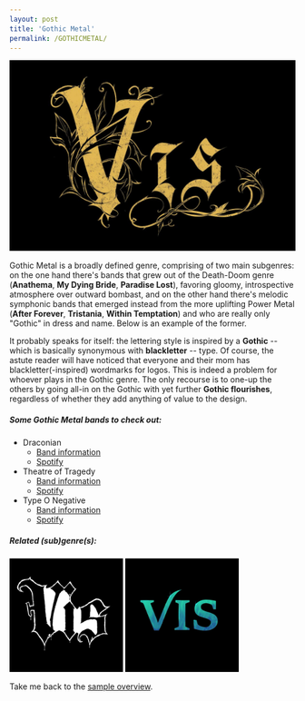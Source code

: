 ```yaml
---
layout: post
title: 'Gothic Metal'
permalink: /GOTHICMETAL/
---
```


![Gothic Metal](..\assets\img\projects\proj-8\gothic.jpg)

Gothic Metal is a broadly defined genre, comprising of two main subgenres: on the one hand there's bands that grew out of the Death-Doom genre (**Anathema**, **My Dying Bride**, **Paradise Lost**), favoring gloomy, introspective atmosphere over outward bombast, and on the other hand there's melodic symphonic bands that emerged instead from the more uplifting Power Metal (**After Forever**, **Tristania**, **Within Temptation**) and who are really only "Gothic" in dress and name. Below is an example of the former. 

It probably speaks for itself: the lettering style is inspired by a **Gothic** -- which is basically synonymous with **blackletter** -- type. Of course, the astute reader will have noticed that everyone and their mom has blackletter(-inspired) wordmarks for logos. This is indeed a problem for whoever plays in the Gothic genre. The only recourse is to one-up the others by going all-in on the Gothic with yet further **Gothic flourishes**, regardless of whether they add anything of value to the design.



##### Some Gothic Metal bands to check out:

<ul>
<li>Draconian
<ul>
<li><a href="https://www.metal-archives.com/bands/Gorguts/1124" target="_blank" rel="noopener"><span>Band information</span></a></li>
<li><a href="https://open.spotify.com/track/6w7h94URhGOI6H7G3NgMTT?si=0ff89a1ef7a04bdb" target="_blank" rel="noopener"><span>Spotify</span></a></li>
</ul>
</li>

<li>Theatre of Tragedy
<ul>
<li><a href="https://www.metal-archives.com/bands/Meshuggah/21" target="_blank" rel="noopener"><span>Band information</span></a></li>
<li><a href="https://open.spotify.com/track/2HPdHcJpQ1pbw3ud0ii4Nc?si=7a8ce9dd640d488e" target="_blank" rel="noopener"><span>Spotify</span></a></li>
</ul>
</li>

<li>Type O Negative
<ul>
<li><a href="https://www.metal-archives.com/bands/Sigh/51" target="_blank" rel="noopener"><span>Band information</span></a></li>
<li><a href="https://open.spotify.com/track/710B9xFjNOisQtKtppZE9p?si=05ce6cfcc97c4caa" target="_blank" rel="noopener"><span>Spotify</span></a></li>
</ul>
</li>
</ul>

##### Related (sub)genre(s):
[<img src="..\assets\img\projects\proj-9\deathdoom.jpg" alt="Death-Doom" width=200 >](/DEATHDOOM/)
[<img src="..\assets\img\projects\proj-9\symphonic.jpg" alt="Symphonic Metal" width=200 >](/SYMPHONICMETAL/)

Take me back to the [sample overview](../projects/proj-8).